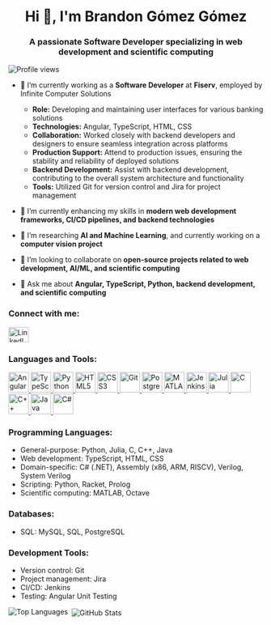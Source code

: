<h1 align="center">Hi 👋, I'm Brandon Gómez Gómez</h1>
<h3 align="center">A passionate Software Developer specializing in web development and scientific computing</h3>

<p align="left"> <img src="https://komarev.com/ghpvc/?username=BrandonMGG&label=Profile%20views&color=0e75b6&style=flat" alt="Profile views" /> </p>

- 🔭 I’m currently working as a **Software Developer** at **Fiserv**, employed by Infinite Computer Solutions
  - **Role:** Developing and maintaining user interfaces for various banking solutions
  - **Technologies:** Angular, TypeScript, HTML, CSS
  - **Collaboration:** Worked closely with backend developers and designers to ensure seamless integration across platforms
  - **Production Support:** Attend to production issues, ensuring the stability and reliability of deployed solutions
  - **Backend Development:** Assist with backend development, contributing to the overall system architecture and functionality
  - **Tools:** Utilized Git for version control and Jira for project management

- 🌱 I’m currently enhancing my skills in **modern web development frameworks, CI/CD pipelines, and backend technologies**

- 🤖 I’m researching **AI and Machine Learning**, and currently working on a **computer vision project**

- 👯 I’m looking to collaborate on **open-source projects related to web development, AI/ML, and scientific computing**

- 💬 Ask me about **Angular, TypeScript, Python, backend development, and scientific computing**


<h3 align="left">Connect with me:</h3>
<p align="left">
<a href="https://linkedin.com/in/brandon-gómez-gómez-45847a278" target="blank"><img align="center" src="https://img.icons8.com/fluency/48/000000/linkedin.png" alt="LinkedIn" height="30" width="40" /></a>
</p>

<h3 align="left">Languages and Tools:</h3>
<p align="left"> 
    <a href="https://angular.io" target="_blank" rel="noreferrer"> 
        <img src="https://img.icons8.com/color/48/000000/angularjs.png" alt="Angular" width="40" height="40"/> 
    </a> 
    <a href="https://www.typescriptlang.org/" target="_blank" rel="noreferrer"> 
        <img src="https://img.icons8.com/color/48/000000/typescript.png" alt="TypeScript" width="40" height="40"/> 
    </a>
    <a href="https://www.python.org" target="_blank" rel="noreferrer"> 
        <img src="https://img.icons8.com/color/48/000000/python.png" alt="Python" width="40" height="40"/> 
    </a> 
    <a href="https://www.w3.org/html/" target="_blank" rel="noreferrer"> 
        <img src="https://img.icons8.com/color/48/000000/html-5.png" alt="HTML5" width="40" height="40"/> 
    </a> 
    <a href="https://www.w3schools.com/css/" target="_blank" rel="noreferrer"> 
        <img src="https://img.icons8.com/color/48/000000/css3.png" alt="CSS3" width="40" height="40"/> 
    </a>
    <a href="https://git-scm.com/" target="_blank" rel="noreferrer"> 
        <img src="https://img.icons8.com/color/48/000000/git.png" alt="Git" width="40" height="40"/> 
    </a>
    <a href="https://www.postgresql.org" target="_blank" rel="noreferrer"> 
        <img src="https://img.icons8.com/color/48/000000/database.png" alt="PostgreSQL" width="40" height="40"/> 
    </a> 
    <a href="https://www.mathworks.com/" target="_blank" rel="noreferrer"> 
        <img src="https://img.icons8.com/fluency/48/000000/matlab.png" alt="MATLAB" width="40" height="40"/> 
    </a>
    <a href="https://www.jenkins.io" target="_blank" rel="noreferrer"> 
        <img src="https://img.icons8.com/color/48/000000/jenkins.png" alt="Jenkins" width="40" height="40"/> 
    </a> 
  <a href="https://julialang.org" target="_blank" rel="noreferrer"> 
        <img src="https://upload.wikimedia.org/wikipedia/commons/1/1f/Julia_Programming_Language_Logo.svg" alt="Julia" width="40" height="40"/> 
    </a>
    <a href="https://en.wikipedia.org/wiki/C_(programming_language)" target="_blank" rel="noreferrer"> 
        <img src="https://img.icons8.com/color/48/000000/c-programming.png" alt="C" width="40" height="40"/>
    </a>
    <a href="https://isocpp.org/" target="_blank" rel="noreferrer"> 
        <img src="https://img.icons8.com/color/48/000000/c-plus-plus-logo.png" alt="C++" width="40" height="40"/>
    </a>
    <a href="https://www.java.com" target="_blank" rel="noreferrer"> 
        <img src="https://img.icons8.com/color/48/000000/java-coffee-cup-logo.png" alt="Java" width="40" height="40"/> 
    </a>
     <a href="https://learn.microsoft.com/en-us/dotnet/csharp/" target="_blank" rel="noreferrer"> 
        <img src="https://img.icons8.com/color/48/000000/c-sharp-logo.png" alt="C#" width="40" height="40"/>
    </a>
</p>

<h3 align="left">Programming Languages:</h3>
<p align="left">
    <ul>
        <li>General-purpose: Python, Julia, C, C++, Java</li>
        <li>Web development: TypeScript, HTML, CSS</li>
        <li>Domain-specific: C# (.NET), Assembly (x86, ARM, RISCV), Verilog, System Verilog</li>
        <li>Scripting: Python, Racket, Prolog</li>
        <li>Scientific computing: MATLAB, Octave</li>
    </ul>
</p>

<h3 align="left">Databases:</h3>
<p align="left">
    <ul>
        <li>SQL: MySQL, SQL, PostgreSQL</li>
    </ul>
</p>

<h3 align="left">Development Tools:</h3>
<p align="left">
    <ul>
        <li>Version control: Git</li>
        <li>Project management: Jira</li>
        <li>CI/CD: Jenkins</li>
        <li>Testing: Angular Unit Testing</li>
    </ul>
</p>

<p><img align="left" src="https://github-readme-stats.vercel.app/api/top-langs?username=traznar&show_icons=true&locale=en&layout=compact" alt="Top Languages" /></p>

<p>&nbsp;<img align="center" src="https://github-readme-stats.vercel.app/api?username=traznar&show_icons=true&locale=en" alt="GitHub Stats" /></p>

